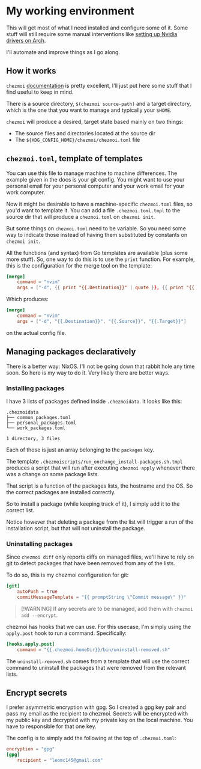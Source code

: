 # My working environment

This will get most of what I need installed and configure some of it. Some stuff
will still require some manual interventions like
[setting up Nvidia drivers on Arch](https://github.com/korvahannu/arch-nvidia-drivers-installation-guide).

I'll automate and improve things as I go along.

## How it works

`chezmoi` [documentation](https://www.chezmoi.io/user-guide/) is pretty
excellent, I'll just put here some stuff that I find useful to keep in mind.

There is a source directory, `$(chezmoi source-path)` and a target directory,
which is the one that you want to manage and typically your `$HOME`.

`chezmoi` will produce a desired, target state based mainly on two things:

- The source files and directories located at the source dir
- The `${XDG_CONFIG_HOME}/chezmoi/chezmoi.toml` file

## `chezmoi.toml`, template of templates

You can use this file to manage machine to machine differences. The example
given in the docs is your git config. You might want to use your personal email
for your personal computer and your work email for your work computer.

Now it might be desirable to have a machine-specific `chezmoi.toml` files, so
you'd want to template it. You can add a file `.chezmoi.toml.tmpl` to the source
dir that will produce a `chezmoi.toml` on `chezmoi init`.

But some things on `chezmoi.toml` need to be variable. So you need some way to
indicate those instead of having them substituted by constants on
`chezmoi init`.

All the functions (and syntax) from Go templates are available (plus some more
stuff). So, one way to do this is to use the `print` function. For example, this
is the configuration for the merge tool on the template:

```toml
[merge]
    command = "nvim"
    args = ["-d", {{ print "{{.Destination}}" | quote }}, {{ print "{{.Source}}" | quote }}, {{ print "{{.Target}}" | quote }}]
```

Which produces:

```toml
[merge]
    command = "nvim"
    args = ["-d", "{{.Destination}}", "{{.Source}}", "{{.Target}}"]
```

on the actual config file.

## Managing packages declaratively

There is a better way: NixOS. I'll not be going down that rabbit hole any time
soon. So here is my way to do it. Very likely there are better ways.

### Installing packages

I have 3 lists of packages defined inside `.chezmoidata`. It looks like this:

```output
.chezmoidata
├── common_packages.toml
├── personal_packages.toml
└── work_packages.toml

1 directory, 3 files
```

Each of those is just an array belonging to the `packages` key.

The template `.chezmoiscripts/run_onchange_install-packages.sh.tmpl` produces a
script that will run after executing `chezmoi apply` whenever there was a change
on some package lists.

That script is a function of the packages lists, the hostname and the OS. So the
correct packages are installed correctly.

So to install a package (while keeping track of it), I simply add it to the
correct list.

Notice however that deleting a package from the list will trigger a run of the
installation script, but that will not uninstall the package.

### Uninstalling packages

Since `chezmoi diff` only reports diffs on managed files, we'll have to rely on
git to detect packages that have been removed from any of the lists.

To do so, this is my chezmoi configuration for git:

```toml
[git]
    autoPush = true
    commitMessageTemplate = "{{ promptString \"Commit message\" }}"
```

> [!WARNING] If any secrets are to be managed, add them with
> `chezmoi add --encrypt`.

chezmoi has hooks that we can use. For this usecase, I'm simply using the
`apply.post` hook to run a command. Specifically:

```toml
[hooks.apply.post]
    command = "{{.chezmoi.homeDir}}/bin/uninstall-removed.sh"
```

The `uninstall-removed.sh` comes from a template that will use the correct
command to uninstall the packages that were removed from the relevant lists.

## Encrypt secrets

I prefer asymmetric encryption with gpg. So I created a gpg key pair and pass my
email as the recipient to chezmoi. Secrets will be encrypted with my public key
and decrypted with my private key on the local machine. You have to responsible
for that one key.

The config is to simply add the following at the top of `.chezmoi.toml`:

```toml
encryption = "gpg"
[gpg]
    recipient = "leomc145@gmail.com"
```

